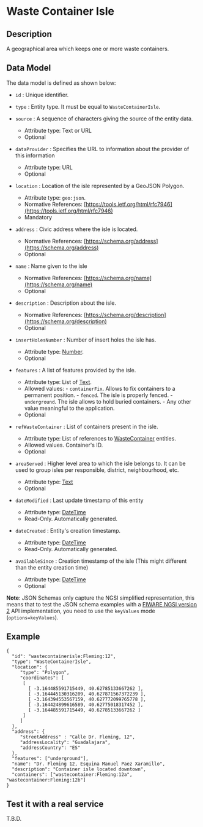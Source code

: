 # Waste Container Isle

## Description

A geographical area which keeps one or more waste containers.

## Data Model

The data model is defined as shown below:

- `id` : Unique identifier.

- `type` : Entity type. It must be equal to `WasteContainerIsle`.

- `source` : A sequence of characters giving the source of the entity data.
  - Attribute type: Text or URL
  - Optional

- `dataProvider` : Specifies the URL to information about the provider of this information
  - Attribute type: URL
  - Optional

- `location` : Location of the isle represented by a GeoJSON Polygon.

  - Attribute type: `geo:json`.
  - Normative References:
        [https://tools.ietf.org/html/rfc7946](https://tools.ietf.org/html/rfc7946)
  - Mandatory

- `address` : Civic address where the isle is located.

  - Normative References:
        [https://schema.org/address](https://schema.org/address)
  - Optional

- `name` : Name given to the isle

  - Normative References: [https://schema.org/name](https://schema.org/name)
  - Optional

- `description` : Description about the isle.

  - Normative References:
        [https://schema.org/description](https://schema.org/description)
  - Optional

- `insertHolesNumber` : Number of insert holes the isle has.

  - Attribute type: [Number](https://schema.org/Number).
  - Optional

- `features` : A list of features provided by the isle.

  - Attribute type: List of [Text](http://schema.org/Text).
  - Allowed values:
        -   `containerFix`. Allows to fix containers to a permanent position.
        -   `fenced`. The isle is properly fenced.
        -   `underground`. The isle allows to hold buried containers.
        -   Any other value meaningful to the application.
  - Optional

- `refWasteContainer` : List of containers present in the isle.

  - Attribute type: List of references to
        [WasteContainer](../../WasteContainer/doc/spec.md) entities.
  - Allowed values. Container's ID.
  - Optional

- `areaServed` : Higher level area to which the isle belongs to. It can be
    used to group isles per responsible, district, neighbourhood, etc. 
  - Attribute type: [Text](https://schema.org/Text) 
  - Optional

- `dateModified` : Last update timestamp of this entity

  - Attribute type: [DateTime](https://schema.org/DateTime)
  - Read-Only. Automatically generated.

- `dateCreated` : Entity's creation timestamp.

  - Attribute type: [DateTime](https://schema.org/DateTime)
  - Read-Only. Automatically generated.

- `availableSince` : Creation timestamp of the isle (This might different than
    the entity creation time)
  - Attribute type: [DateTime](https://schema.org/DateTime)
  - Optional

**Note**: JSON Schemas only capture the NGSI simplified representation, this
means that to test the JSON schema examples with a
[FIWARE NGSI version 2](http://fiware.github.io/specifications/ngsiv2/stable)
API implementation, you need to use the `keyValues` mode (`options=keyValues`).

## Example

    {
      "id": "wastecontainerisle:Fleming:12",
      "type": "WasteContainerIsle",
      "location": {
         "type": "Polygon",
         "coordinates": [
          [
            [ -3.164485591715449, 40.62785133667262 ],
            [ -3.164445130316209, 40.627871567372239 ],
            [ -3.164394553567159, 40.627772099765778 ],
            [ -3.164424899616589, 40.62775018317452 ],
            [ -3.164485591715449, 40.62785133667262 ]
          ]
         ]
      },
      "address": {
         "streetAddress" : "Calle Dr. Fleming, 12",
         "addressLocality": "Guadalajara",
         "addressCountry": "ES"
      },
      "features": ["underground"],
      "name": "Dr. Fleming 12, Esquina Manuel Paez Xaramillo",
      "description": "Container isle located downtown",
      "containers": ["wastecontainer:Fleming:12a", "wastecontainer:Fleming:12b"]
    }

## Test it with a real service

T.B.D.
